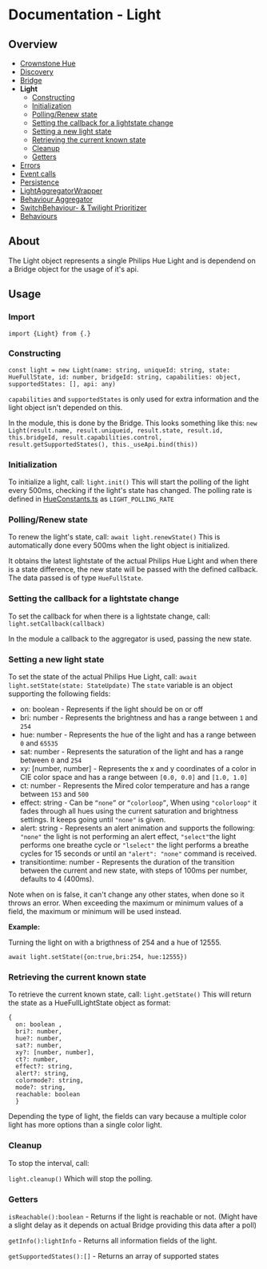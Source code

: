 # Documentation  - Light
## Overview
 - [Crownstone Hue](/documentation/CrownstoneHue.md)
 - [Discovery](/documentation/Discovery.md)
 - [Bridge](/documentation/Bridge.md)
 - **Light** 
   - [Constructing](#constructing)
   - [Initialization](#initialization)
   - [Polling/Renew state](#pollingrenew-state)
   - [Setting the callback for a lightstate change](#settings-the-callback-for-a-lightstate-change)
   - [Setting a new light state](#setting-a-new-light-state)
   - [Retrieving the current known state](#retrieving-the-current-known-state)
   - [Cleanup](#cleanup)
   - [Getters](#getters) 
 - [Errors](/documentation/Errors.md)
 - [Event calls](/documentation/EventCalls.md)
 - [Persistence](/documentation/Persistence.md)
 - [LightAggregatorWrapper](/documentation/LightAggregatorWrapper.md)
 - [Behaviour Aggregator](/documentation/BehaviourAggregator.md)
 - [SwitchBehaviour- & Twilight Prioritizer](/documentation/Prioritizer.md)
 - [Behaviours](/documentation/Behaviours.md)

## About
The Light object represents a single Philips Hue Light and is dependend on a Bridge object for the usage of it's api.

## Usage
### Import
```import {Light} from {.}```
### Constructing
`const light = new Light(name: string, uniqueId: string, state: HueFullState, id: number, bridgeId: string, capabilities: object, supportedStates: [], api: any)`

`capabilities` and `supportedStates` is only used for extra information and the light object isn't depended on this.

In the module, this is done by the Bridge. This looks something like this:
`new Light(result.name, result.uniqueid, result.state, result.id, this.bridgeId, result.capabilities.control, result.getSupportedStates(), this._useApi.bind(this))`
### Initialization
To initialize a light, call:
`light.init()`
This will start the polling of the light every 500ms, checking if the light's state has changed.
The polling rate is defined in [HueConstants.ts](/src/constants/HueConstants.ts) as `LIGHT_POLLING_RATE`

### Polling/Renew state
To renew the light's state, call:
`await light.renewState()` 
This is automatically done every 500ms when the light object is initialized.

It obtains the latest lightstate of the actual Philips Hue Light and when there is a state difference, the new state will be passed with the defined callback. The data passed is of type `HueFullState`.

### Setting the callback for a lightstate change
To set the callback for when there is a lightstate change, call: 
`light.setCallback(callback)`

In the module a callback to the aggregator is used, passing the new state. 

### Setting a new light state
To set the state of the actual Philips Hue Light, call:
`await light.setState(state: StateUpdate)`
The `state` variable is an object supporting the following fields: 
 - on: boolean - Represents if the light should be on or off
 - bri: number -  Represents the brightness and has a range between `1` and `254`
 - hue: number -  Represents the hue of the light and has a range between `0` and `65535`
 - sat: number - Represents the saturation of the light and has a range between `0` and `254`
 - xy: [number, number] - Represents the x and y coordinates of a color in CIE color space and has a range between `[0.0, 0.0]` and `[1.0, 1.0]` 
 - ct: number - Represents the Mired color temperature and has a range between `153` and `500`
 - effect: string - Can be `“none”` or `“colorloop”`, When using `"colorloop"` it fades through all hues using the current saturation and brightness settings. It keeps going until `"none"` is given.
 - alert: string - Represents an alert animation and  supports the following: `"none"` the light is not performing an alert effect, `"select"`the light performs one breathe cycle or `"lselect"` the light performs a breathe cycles for 15 seconds or until an `"alert": "none"` command is received.
 - transitiontime: number - Represents the duration of the transition between the current and new state, with steps of 100ms per number, defaults to 4 (400ms).

Note when on is false, it can't change any other states, when done so it throws an error. 
When exceeding the maximum or minimum values of a field, the maximum or minimum will be used instead.
 
**Example:**

Turning the light on with a brigthness of 254 and a hue of 12555.

`await light.setState({on:true,bri:254, hue:12555})`
 
### Retrieving the current known state
To retrieve the current known state, call:
`light.getState()`
This will return the state as a HueFullLightState object as format:
```
{
  on: boolean , 
  bri?: number,  
  hue?: number,  
  sat?: number,  
  xy?: [number, number],  
  ct?: number,    
  effect?: string,  
  alert?: string,  
  colormode?: string,  
  mode?: string,  
  reachable: boolean
  }
  ```
Depending the type of light, the fields can vary because a multiple color light has more options than a single color light.


### Cleanup
To stop the interval, call:

`light.cleanup()`
Which will stop the polling.


### Getters
`isReachable():boolean` - Returns if the light is reachable or not. (Might have a slight delay as it depends on actual Bridge providing this data after a poll) 

`getInfo():lightInfo` - Returns all information fields of the light.

`getSupportedStates():[]` - Returns an array of supported states

